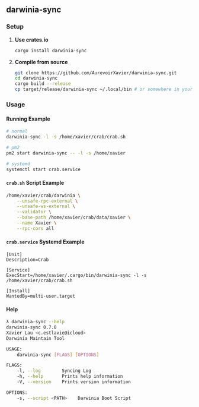 ## darwinia-sync

### Setup

1. **Use crates.io**
	```sh
	cargo install darwinia-sync
	```
2. **Compile from source**
	```sh
	git clone https://github.com/AurevoirXavier/darwinia-sync.git
	cd darwinia-sync
	cargo build --release
	cp target/release/darwinia-sync ~/.local/bin # or somewhere in your $PATH
	```

### Usage

#### Running Example
```sh
# normal
darwinia-sync -l -s /home/xavier/crab/crab.sh

# pm2
pm2 start darwinia-sync -- -l -s /home/xavier

# systemd
systemctl start crab.service
```

#### `crab.sh` Script Example
```sh
/home/xavier/crab/darwinia \
	--unsafe-rpc-external \
	--unsafe-ws-external \
	--validator \
	--base-path /home/xavier/crab/data/xavier \
	--name Xavier \
	--rpc-cors all
```

#### `crab.service` Systemd Example
```service
[Unit]
Description=Crab

[Service]
ExecStart=/home/xavier/.cargo/bin/darwinia-sync -l -s /home/xavier/crab/crab.sh

[Install]
WantedBy=multi-user.target
```

#### Help
```sh
λ darwinia-sync --help
darwinia-sync 0.7.0
Xavier Lau <c.estlavie@icloud>
Darwinia Maintain Tool

USAGE:
    darwinia-sync [FLAGS] [OPTIONS]

FLAGS:
    -l, --log        Syncing Log
    -h, --help       Prints help information
    -V, --version    Prints version information

OPTIONS:
    -s, --script <PATH>    Darwinia Boot Script
```
